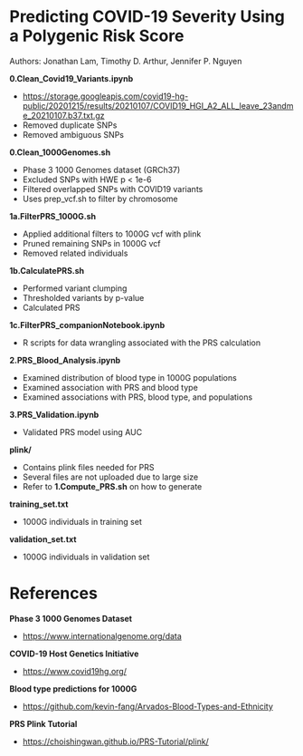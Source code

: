 # Predicting COVID-19 Severity Using a Polygenic Risk Score

Authors: Jonathan Lam, Timothy D. Arthur, Jennifer P. Nguyen

<b> 0.Clean_Covid19_Variants.ipynb </b>
- https://storage.googleapis.com/covid19-hg-public/20201215/results/20210107/COVID19_HGI_A2_ALL_leave_23andme_20210107.b37.txt.gz
- Removed duplicate SNPs
- Removed ambiguous SNPs

<b> 0.Clean_1000Genomes.sh </b>
- Phase 3 1000 Genomes dataset (GRCh37)
- Excluded SNPs with HWE p < 1e-6
- Filtered overlapped SNPs with COVID19 variants
- Uses prep_vcf.sh to filter by chromosome

<b> 1a.FilterPRS_1000G.sh </b>
- Applied additional filters to 1000G vcf with plink
- Pruned remaining SNPs in 1000G vcf 
- Removed related individuals
  
<b> 1b.CalculatePRS.sh </b>
- Performed variant clumping
- Thresholded variants by p-value
- Calculated PRS
  
<b> 1c.FilterPRS_companionNotebook.ipynb </b>
- R scripts for data wrangling associated with the PRS calculation

<b> 2.PRS_Blood_Analysis.ipynb </b>
- Examined distribution of blood type in 1000G populations
- Examined association with PRS and blood type
- Examined associations with PRS, blood type, and populations

<b> 3.PRS_Validation.ipynb </b>
- Validated PRS model using AUC

<b> plink/ </b>
- Contains plink files needed for PRS
- Several files are not uploaded due to large size
- Refer to <b>1.Compute_PRS.sh</b> on how to generate

<b> training_set.txt </b>
- 1000G individuals in training set

<b> validation_set.txt </b>
- 1000G individuals in validation set

# References
<b> Phase 3 1000 Genomes Dataset </b>
- https://www.internationalgenome.org/data

<b> COVID-19 Host Genetics Initiative </b> 
- https://www.covid19hg.org/

<b> Blood type predictions for 1000G </b>
- https://github.com/kevin-fang/Arvados-Blood-Types-and-Ethnicity

<b> PRS Plink Tutorial </b> 
- https://choishingwan.github.io/PRS-Tutorial/plink/
